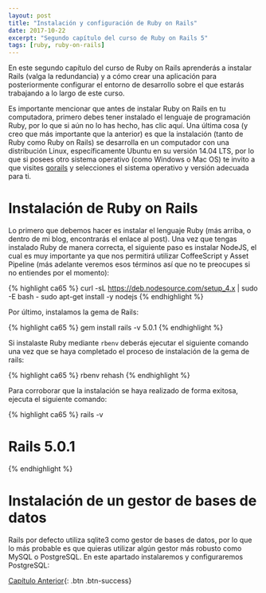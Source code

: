 ```yaml
---
layout: post
title: "Instalación y configuración de Ruby on Rails"
date: 2017-10-22
excerpt: "Segundo capítulo del curso de Ruby on Rails 5"
tags: [ruby, ruby-on-rails]
---
```


En este segundo capítulo del curso de Ruby on Rails aprenderás a instalar Rails (valga la redundancia) y a cómo crear una aplicación para posteriormente configurar el entorno de desarrollo sobre el que estarás trabajando a lo largo de este curso.

Es importante mencionar que antes de instalar Ruby on Rails en tu computadora, primero debes tener instalado el lenguaje de programación Ruby, por lo que si aún no lo has hecho, has clic aquí. Una última cosa (y creo que más importante que la anterior) es que la instalación (tanto de Ruby como Ruby on Rails) se desarrolla en un computador con una distribución Linux, específicamente Ubuntu en su versión 14.04 LTS, por lo que si posees otro sistema operativo (como Windows o Mac OS) te invito a que visites [gorails](https://gorails.com/setup/ubuntu/14.04) y selecciones el sistema operativo y versión adecuada para ti.

# Instalación de Ruby on Rails

Lo primero que debemos hacer es instalar el lenguaje Ruby (más arriba, o dentro de mi blog, encontrarás el enlace al post). Una vez que tengas instalado Ruby de manera correcta, el siguiente paso es instalar NodeJS, el cual es muy importante ya que nos permitirá utilizar CoffeeScript y Asset Pipeline (más adelante veremos esos términos así que no te preocupes si no entiendes por el momento):

{% highlight ca65 %}
curl -sL https://deb.nodesource.com/setup_4.x | sudo -E bash -
sudo apt-get install -y nodejs
{% endhighlight %}

Por último, instalamos la gema de Rails:

{% highlight ca65 %}
gem install rails -v 5.0.1
{% endhighlight %}

Si instalaste Ruby mediante `rbenv` deberás ejecutar el siguiente comando una vez que se haya completado el proceso de instalación de la gema de rails:

{% highlight ca65 %}
rbenv rehash
{% endhighlight %}

Para corroborar que la instalación se haya realizado de forma exitosa, ejecuta el siguiente comando:

{% highlight ca65 %}
rails -v
# Rails 5.0.1
{% endhighlight %}

# Instalación de un gestor de bases de datos

Rails por defecto utiliza sqlite3 como gestor de bases de datos, por lo que lo más probable es que quieras utilizar algún gestor más robusto como MySQL o PostgreSQL. En este apartado instalaremos y configuraremos PostgreSQL:

[Capítulo Anterior](https://nisoto.github.io/introduccion-ruby-on-rails/){: .btn .btn-success}
